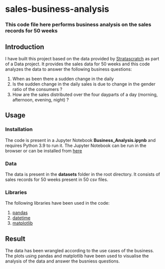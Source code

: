 # sales-business-analysis

### This code file here performs business analysis on the sales records for 50 weeks


## Introduction

I have built this project based on the data provided by [Stratascratch](https://www.stratascratch.com) as part of a Data project. It provides the sales data for 50 weeks and this code analyzes the data to answer the following business questions:

1. When as been there a sudden change in the daily
2. Is the sudden change in the daily sales is due to change in the gender ratio of the consumers ?
3. How are the sales distributed over the four dayparts of a day (morning, afternoon, evening, night) ?


## Usage

### Installation
The code is present in a Jupyter Notebook __Business_Analysis.ipynb__ and requires Python 3.9 to run it. The Jupyter Notebook can be run in the browser or can be installed from [here](https://jupyter.org)

### Data
The data is present in the __datasets__ folder in the root directory. It consists of sales records for 50 weeks present in 50 csv files.

### Libraries
The following libraries have been used in the code:
1. [pandas](https://pandas.pydata.org)
2. [datetime](https://docs.python.org/3/library/datetime.html)
3. [matplotlib](https://matplotlib.org)


## Result

The data has been wrangled according to the use cases of the business. The plots using pandas and matplotlib have been used to visualise the analysis of the data and answer the busniess questions.


